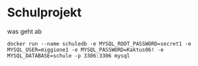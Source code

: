 # Schulprojekt
was geht ab
```
docker run --name schuledb -e MYSQL_ROOT_PASSWORD=secret1 -e MYSQL_USER=miggione1 -e MYSQL_PASSWORD=Kaktus06! -e MYSQL_DATABASE=schule -p 3306:3306 mysql
```